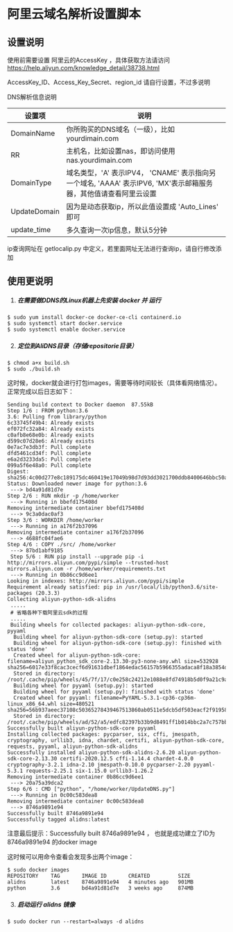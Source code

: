 # 阿里云域名解析设置脚本



## 设置说明 

使用前需要设置 阿里云的AccessKey ，具体获取方法请访问 https://help.aliyun.com/knowledge_detail/38738.html

AccessKey_ID、Access_Key_Secret、region_id 请自行设置，不过多说明



DNS解析信息说明

| 设置项       | 说明                                                         |
| ------------ | ------------------------------------------------------------ |
| DomainName   | 你所购买的DNS域名（一级），比如 yourdimain.com               |
| RR           | 主机名，比如设置nas，即访问使用 nas.yourdimain.com           |
| DomainType   | 域名类型，'A' 表示IPV4， 'CNAME' 表示指向另一个域名, 'AAAA' 表示IPV6, 'MX'表示邮箱服务器，其他值请查看阿里云设置 |
| UpdateDomain | 因为是动态获取ip，所以此值设置成 'Auto_Lines' 即可           |
| update_time  | 多久查询一次ip信息，默认5分钟                                |



ip查询网址在 getlocalip.py 中定义，若里面网址无法进行查询ip，请自行修改添加




## 使用更说明
1. ##### 在需要做DDNS的Linux机器上先安装 docker 并 运行
```
$ sudo yum install docker-ce docker-ce-cli containerd.io 
$ sudo systemctl start docker.service
$ sudo systemctl enable docker.service
```

2. ##### 定位到AliDNS目录（存储repositorie目录）
```
$ chmod a+x build.sh 
$ sudo ./build.sh
```

这时候，docker就会进行打包images，需要等待时间较长（具体看网络情况）。正常完成以后日志如下：

```
Sending build context to Docker daemon  87.55kB
Step 1/6 : FROM python:3.6
3.6: Pulling from library/python
6c33745f49b4: Already exists 
ef072fc32a84: Already exists 
c0afb8e68e0b: Already exists 
d599c07d28e6: Already exists 
0e7ac7e3db3f: Pull complete 
dfd5461cd34f: Pull complete 
e6a2d3233da5: Pull complete 
099a5f6e48a0: Pull complete 
Digest: sha256:4c00d277e8c189175dc460419e17049b98d7d93dd3021700ddb8400646bbc50a
Status: Downloaded newer image for python:3.6
 ---> bd4a91d81d7e
Step 2/6 : RUN mkdir -p /home/worker
 ---> Running in bbefd175408d
Removing intermediate container bbefd175408d
 ---> 9c3a0dac0af3
Step 3/6 : WORKDIR /home/worker
 ---> Running in a176f2b37096
Removing intermediate container a176f2b37096
 ---> 4688fc04fae6
Step 4/6 : COPY ./src/ /home/worker
 ---> 87bd1abf9185
 Step 5/6 : RUN pip install --upgrade pip -i http://mirrors.aliyun.com/pypi/simple --trusted-host mirrors.aliyun.com -r /home/worker/requirements.txt
 ---> Running in 0b86cc9d6ee1
Looking in indexes: http://mirrors.aliyun.com/pypi/simple
Requirement already satisfied: pip in /usr/local/lib/python3.6/site-packages (20.3.3)
Collecting aliyun-python-sdk-alidns
 ..... 
 # 省略各种下载阿里云sdk的过程 
 .....
 Building wheels for collected packages: aliyun-python-sdk-core, pyyaml
  Building wheel for aliyun-python-sdk-core (setup.py): started
  Building wheel for aliyun-python-sdk-core (setup.py): finished with status 'done'
  Created wheel for aliyun-python-sdk-core: filename=aliyun_python_sdk_core-2.13.30-py3-none-any.whl size=532928 sha256=6017e33f8cac3cecf6d91631dbef1864edac56157b5966355adaca8f18a3854d
  Stored in directory: /root/.cache/pip/wheels/45/7f/17/c0e258c24212e1088e8fd74918b5d0f9a21c9aca128ee5a455
  Building wheel for pyyaml (setup.py): started
  Building wheel for pyyaml (setup.py): finished with status 'done'
  Created wheel for pyyaml: filename=PyYAML-5.3.1-cp36-cp36m-linux_x86_64.whl size=480521 sha256=56b937aeec37108c50365278439467513860ab0511e5dcb5df503eacf2f91958
  Stored in directory: /root/.cache/pip/wheels/ad/52/a5/edfc82397b33b9d8491ff1b014bbc2a7c757bbbb18cf15e13c
Successfully built aliyun-python-sdk-core pyyaml
Installing collected packages: pycparser, six, cffi, jmespath, cryptography, urllib3, idna, chardet, certifi, aliyun-python-sdk-core, requests, pyyaml, aliyun-python-sdk-alidns
Successfully installed aliyun-python-sdk-alidns-2.6.20 aliyun-python-sdk-core-2.13.30 certifi-2020.12.5 cffi-1.14.4 chardet-4.0.0 cryptography-3.2.1 idna-2.10 jmespath-0.10.0 pycparser-2.20 pyyaml-5.3.1 requests-2.25.1 six-1.15.0 urllib3-1.26.2
Removing intermediate container 0b86cc9d6ee1
 ---> 20a75a39dca2
Step 6/6 : CMD ["python", "/home/worker/UpdateDNS.py"]
 ---> Running in 0c00c583dea8
Removing intermediate container 0c00c583dea8
 ---> 8746a9891e94
Successfully built 8746a9891e94
Successfully tagged alidns:latest
```

注意最后提示：Successfully built 8746a9891e94 ， 也就是成功建立了ID为 8746a9891e94 的docker image

这时候可以用命令查看会发现多出两个image：

```
$ sudo docker images
REPOSITORY    TAG       IMAGE ID       CREATED         SIZE
alidns        latest    8746a9891e94   4 minutes ago   901MB
python        3.6       bd4a91d81d7e   3 weeks ago     874MB
```

3. ##### 启动运行 alidns 镜像
```
$ sudo docker run --restart=always -d alidns
```
